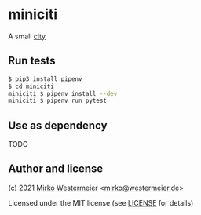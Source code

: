 # miniciti

A small [city][city]

## Run tests

```bash
$ pip3 install pipenv
$ cd miniciti
miniciti $ pipenv install --dev
miniciti $ pipenv run pytest
```

## Use as dependency

TODO

## Author and license

(c) 2021 [Mirko Westermeier][memowe] <[mirko@westermeier.de][mail]>

Licensed under the MIT license (see [LICENSE][license] for details)

[city]: https://github.com/scdh/city
[memowe]: https://github.com/memowe
[mail]: mailto:mirko@westermeier.de
[license]: LICENSE
